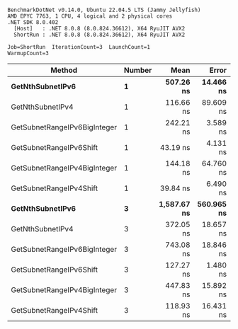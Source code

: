 ```

BenchmarkDotNet v0.14.0, Ubuntu 22.04.5 LTS (Jammy Jellyfish)
AMD EPYC 7763, 1 CPU, 4 logical and 2 physical cores
.NET SDK 8.0.402
  [Host]   : .NET 8.0.8 (8.0.824.36612), X64 RyuJIT AVX2
  ShortRun : .NET 8.0.8 (8.0.824.36612), X64 RyuJIT AVX2

Job=ShortRun  IterationCount=3  LaunchCount=1  
WarmupCount=3  

```
| Method                       | Number | Mean        | Error      | StdDev    | Min         | Max         | Gen0   | Allocated |
|----------------------------- |------- |------------:|-----------:|----------:|------------:|------------:|-------:|----------:|
| **GetNthSubnetIPv6**             | **1**      |   **507.26 ns** |  **14.466 ns** |  **0.793 ns** |   **506.44 ns** |   **508.03 ns** | **0.0076** |     **696 B** |
| GetNthSubnetIPv4             | 1      |   116.66 ns |  89.609 ns |  4.912 ns |   113.69 ns |   122.33 ns | 0.0019 |     160 B |
| GetSubnetRangeIPv6BigInteger | 1      |   242.21 ns |   3.589 ns |  0.197 ns |   242.04 ns |   242.42 ns | 0.0048 |     432 B |
| GetSubnetRangeIPv6Shift      | 1      |    43.19 ns |   4.131 ns |  0.226 ns |    42.97 ns |    43.42 ns | 0.0019 |     160 B |
| GetSubnetRangeIPv4BigInteger | 1      |   144.18 ns |  64.760 ns |  3.550 ns |   141.70 ns |   148.24 ns | 0.0024 |     208 B |
| GetSubnetRangeIPv4Shift      | 1      |    39.84 ns |   6.490 ns |  0.356 ns |    39.47 ns |    40.18 ns | 0.0021 |     176 B |
| **GetNthSubnetIPv6**             | **3**      | **1,587.67 ns** | **560.965 ns** | **30.748 ns** | **1,567.41 ns** | **1,623.05 ns** | **0.0248** |    **2168 B** |
| GetNthSubnetIPv4             | 3      |   372.05 ns |  18.657 ns |  1.023 ns |   371.21 ns |   373.19 ns | 0.0057 |     480 B |
| GetSubnetRangeIPv6BigInteger | 3      |   743.08 ns |  18.846 ns |  1.033 ns |   742.14 ns |   744.18 ns | 0.0153 |    1296 B |
| GetSubnetRangeIPv6Shift      | 3      |   127.27 ns |   1.480 ns |  0.081 ns |   127.20 ns |   127.36 ns | 0.0057 |     480 B |
| GetSubnetRangeIPv4BigInteger | 3      |   447.83 ns |  15.892 ns |  0.871 ns |   447.14 ns |   448.81 ns | 0.0072 |     624 B |
| GetSubnetRangeIPv4Shift      | 3      |   118.93 ns |  16.431 ns |  0.901 ns |   118.35 ns |   119.96 ns | 0.0062 |     528 B |
